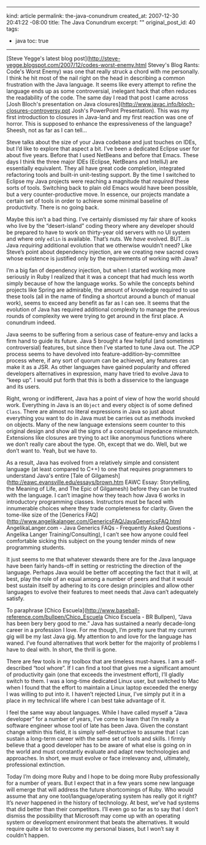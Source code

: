 ----- 
kind: article
permalink: the-java-conundrum
created_at: 2007-12-30 20:41:22 -08:00
title: The Java Conundrum
excerpt: ""
original_post_id: 40
tags: 
- java
toc: true
-----
[Steve Yegge's latest blog post](http://steve-yegge.blogspot.com/2007/12/codes-worst-enemy.html Stevey's Blog Rants: Code's Worst Enemy) was one that really struck a chord with me personally. I think he hit most of the nail right on the head in describing a common frustration with the Java language. It seems like every attempt to refine the language ends up as some controversial, inelegant hack that often reduces the readability of the code. The same day I read that post I came across [Josh Bloch's presentation on Java closures](http://www.javac.info/bloch-closures-controversy.ppt Josh's PowerPoint Presentation). This was my first introduction to closures in Java-land and my first reaction was one of horror. This is supposed to enhance the expressiveness of the language? Sheesh, not as far as I can tell&#8230;


Steve talks about the size of your Java codebase and just touches on IDEs, but I&#8217;d like to explore that aspect a bit. I&#8217;ve been a dedicated Eclipse user for about five years. Before that I used NetBeans and before that Emacs. These days I think the three major IDEs (Eclipse, NetBeans and IntelliJ) are essentially equivalent. They all have great code completion, integrated refactoring tools and built-in unit-testing support. By the time I switched to Eclipse my Java projects were reaching a magnitude that _required_ these sorts of tools. Switching back to plain old Emacs would have been possible, but a very counter-productive move. In essence, our projects mandate a certain set of tools in order to achieve some minimal baseline of productivity. There is no going back.


Maybe this isn&#8217;t a bad thing. I&#8217;ve certainly dismissed my fair share of kooks who live by the &#8220;desert-island&#8221; coding theory where any developer should be prepared to have to work on thirty-year old servers with no UI system and where only `edlin` is available. That&#8217;s nuts. We _have_ evolved. BUT&#8230;is Java _requiring_ additional evolution that we otherwise wouldn&#8217;t need? Like Steve&#8217;s point about dependency injection, are we creating new sacred cows whose existence is justified only by the requirements of working with Java?


I&#8217;m a big fan of dependency injection, but when I started working more seriously in Ruby I realized that it was a concept that had much less worth simply because of how the language works. So while the concepts behind projects like Spring are admirable, the amount of knowledge required to use these tools (all in the name of finding a shortcut around a bunch of manual work), seems to exceed any benefit as far as I can see. It seems that the evolution of Java has required additional complexity to manage the previous rounds of complexity we were trying to get around in the first place. A conundrum indeed.


Java seems to be suffering from a serious case of feature-envy and lacks a firm hand to guide its future. Java 5 brought a few helpful (and sometimes controversial) features, but since then I&#8217;ve started to tune Java out. The JCP process seems to have devolved into feature-addition-by-committee process where, if any sort of quorum can be achieved, any features can make it as a JSR. As other languages have gained popularity and offered developers alternatives in expression, many have tried to evolve Java to &#8220;keep up&#8221;. I would put forth that this is both a disservice to the language and its users.


Right, wrong or indifferent, Java has a point of view of how the world should work. Everything in Java is an `Object` and every object is of some defined `Class`. There are almost no literal expressions in Java so just about everything you want to do in Java must be carries out as methods invoked on objects. Many of the new language extensions seem counter to this original design and show all the signs of a conceptual impedance mismatch. Extensions like closures are trying to act like anonymous functions where we don&#8217;t really care about the type. Oh, except that we do. Well, but we don&#8217;t want to. Yeah, but we have to. 


As a result, Java has evolved from a relatively simple and consistent language (at least compared to C++) to one that requires programmers to understand Java's entire [Tale of Gilgamesh](http://eawc.evansville.edu/essays/brown.htm EAWC Essay: Storytelling, the Meaning of Life, and The Epic of  Gilgamesh) before they can be trusted with the language. I can&#8217;t imagine how they teach how Java 6 works in introductory programming classes. Instructors must be faced with innumerable choices where they trade completeness for clarity. Given the tome-like size of the [Generics FAQ](http://www.angelikalanger.com/GenericsFAQ/JavaGenericsFAQ.html AngelikaLanger.com - Java Generics FAQs - Frequently Asked Questions - Angelika Langer Training/Consulting), I can&#8217;t see how anyone could feel comfortable sicking this subject on the young tender minds of new programming students.


It just seems to me that whatever stewards there are for the Java language have been fairly hands-off in setting or restricting the direction of the language. Perhaps Java would be better off accepting the fact that it will, at best, play the role of an equal among a number of peers and that it would best sustain itself by adhering to its core design principles and allow other languages to evolve their features to meet needs that Java can&#8217;t adequately satisfy.


To paraphrase [Chico Escuela](http://www.baseball-reference.com/bullpen/Chico_Escuela Chico Escuela - BR Bullpen), &#8220;Java has been bery bery good to me.&#8221; Java has sustained a nearly decade-long career in a profession I love. For me though, I&#8217;m pretty sure that my current gig will be my last Java gig. My attention to and love for the language has waned. I&#8217;ve found alternatives that work better for the majority of problems I have to deal with. In short, the thrill is gone.


There are few tools in my toolbox that are timeless must-haves. I am a self-described &#8220;tool whore&#8221;. If I can find a tool that gives me a significant amount of productivity gain (one that exceeds the investment effort), I&#8217;ll gladly switch to them. I was a long-time dedicated Linux user, but switched to Mac when I found that the effort to maintain a Linux laptop exceeded the energy I was willing to put into it. I haven&#8217;t rejected Linux, I&#8217;ve simply put it in a place in my technical life where I can best take advantage of it.


I feel the same way about languages. While I have called myself a &#8220;Java developer&#8221; for a number of years, I&#8217;ve come to learn that I&#8217;m really a software engineer whose tool of late has been Java. Given the constant change within this field, it is simply self-destructive to assume that I can sustain a long-term career with the same set of tools and skills. I firmly believe that a good developer has to be aware of what else is going on in the world and must constantly evaluate and adapt new technologies and approaches. In short, we must evolve or face irrelevancy and, ultimately, professional extinction.


Today I&#8217;m doing more Ruby and I hope to be doing more Ruby professionally for a number of years. But I expect that in a few years some new language will emerge that will address the future shortcomings of Ruby. Who would assume that any one tool/language/operating system has really got it right? It&#8217;s _never_ happened in the history of technology. At best, we&#8217;ve had systems that did better than their competitors. I&#8217;ll even go so far as to say that I don&#8217;t dismiss the possibility that Microsoft may come up with an operating system or development environment that beats the alternatives. It would require quite a lot to overcome my personal biases, but I won&#8217;t say it couldn&#8217;t happen.
